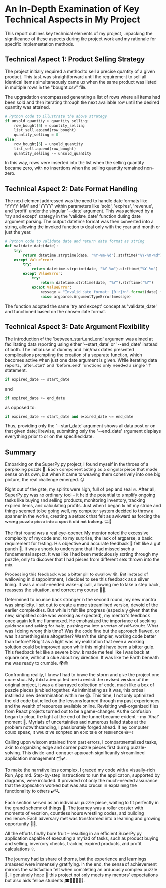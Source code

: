 # An In-Depth Examination of Key Technical Aspects in My Project

This report outlines key technical elements of my project, unpacking the significance of these aspects during the project work and my rationale for specific implementation methods. 

## **Technical Aspect 1: Product Selling Strategy**

The project initially required a method to sell a precise quantity of a given product. This task was straightforward until the requirement to sell all identical items simultaneously came up when the same product was listed in multiple rows in the "bought.csv" file. 

The upgradation encompassed generating a list of rows where all items had been sold and then iterating through the next available row until the desired quantity was attained.

```python
# Python code to illustrate the above strategy
if unsold_quantity > quantity_selling:
    row_bought[5] = quantity_selling
    list_sell.append(row_bought)
    quantity_selling = 0
else:
    row_bought[5] = unsold_quantity
    list_sell.append(row_bought)
    quantity_selling -= unsold_quantity
```

In this way, rows were inserted into the list when the selling quantity became zero, with no insertions when the selling quantity remained non-zero.

## **Technical Aspect 2: Date Format Handling**

The next element addressed was the need to handle date formats like 'YYYY-MM' and 'YYYY' within parameters like 'sold', 'expires', 'revenue', and 'profit' under the singular '--date' argument. This was achieved by a 'try and except' strategy in the 'validate_date' function during date argument parsing. The output datetime format was then converted into a string, allowing the invoked function to deal only with the year and month or just the year.

```python
# Python code to validate date and return date format as string
def validate_date(date):
    try:
        return datetime.strptime(date, "%Y-%m-%d").strftime("%Y-%m-%d")
    except ValueError:
        try:
            return datetime.strptime(date, "%Y-%m").strftime("%Y-%m")
        except ValueError:
            try:
                return datetime.strptime(date, "%Y").strftime("%Y")
            except ValueError:
                message = "Invalid date format: {0!r}\n".format(date) + "Valid date formats are 'YYYY-MM-DD,' 'YYYY-MM,' and 'YYYY.'"
                raise argparse.ArgumentTypeError(message)
```

The function adopted the same 'try and except' concept as 'validate_date' and functioned based on the chosen date format.

## **Technical Aspect 3: Date Argument Flexibility**

The introduction of the 'between_start_and_end' argument was aimed at facilitating data reporting using either '--start_date' or '--end_date' instead of both. The initial use of dummy and min/max dates presented complications prompting the creation of a separate function, which becomes active when just one date argument is given. While iterating data reports, 'after_start' and 'before_end' functions only needed a single 'if' statement.

```python
if expired_date >= start_date
```
and
```python
if expired_date <= end_date
```
as opposed to:
```python
if expired_date >= start_date and expired_date <= end_date
```

Thus, providing only the '--start_date' argument shows all data post or on that given date; likewise, submitting only the '--end_date' argument displays everything prior to or on the specified date.

## **Summary**

Embarking on the SuperPy.py project, I found myself in the throes of a perplexing puzzle 🧩. Each component acting as a singular piece that made sense on its own, but when it came to weaving them cohesively into one big picture, the real challenge emerged. 😓

Right out of the gate, my spirits were high, full of pep and zeal 🔥. After all, SuperPy.py was no ordinary tool – it held the potential to simplify ongoing tasks like buying and selling products, monitoring inventory, tracking expired items, and calculating profits. Just when I began to hit my stride and things seemed to be going well, my computer system decided to throw a spanner in the works, creating a setback that felt as awkward as forcing the wrong puzzle piece into a spot it did not belong. 💻🙈

The first round was a real eye-opener. My mentor noted the excessive complexity of my code and, to my surprise, the lack of argparse, a basic requirement for testing. His objective and accurate feedback 🎯 felt like a gut punch 🥊. It was a shock to understand that I had missed such a fundamental aspect. It was like I had been meticulously sorting through my puzzle, only to discover that I had pieces from different sets thrown into the mix.

Processing this feedback was a bitter pill to swallow 😩. But instead of wallowing in disappointment, I decided to see this feedback as a silver lining. It was a much-needed wake-up call, allowing me to take a step back, reassess the situation, and correct my course 📝💪.

Determined to bounce back stronger in the second round, my new mantra was simplicity. I set out to create a more streamlined version, devoid of the earlier complexities. But while it felt like progress (especially given that the new, simplified code was working as expected), my mentor's feedback once again left me flummoxed. He emphasized the importance of seeking guidance and asking for help, pushing me into a vortex of self-doubt. What was I doing wrong this time? Was the code fine but the approach flawed, or was it something else altogether? Wasn't the simpler, working code better than before? Bright as a light was my realization that even a working solution could be improved upon while this might have been a bitter gulp. This feedback felt like a severe blow. It made me feel like I was back at square one, without a clue about my direction. It was like the Earth beneath me was ready to crumble. 🌍😟

Confronting reality, I knew I had to brave the storm and give the project one more shot. My third attempt led me to revisit the revised version of the original project, it was a disarrayed collection of code, much like a box of puzzle pieces jumbled together. As intimidating as it was, this ordeal instilled a new determination within me 😱. This time, I not only optimized the old code but relied on the lessons learned through my past experiences and the wealth of resources available online. Revisiting well-organized files from React projects turned out to be a game-changer. As the confusion began to clear, the light at the end of the tunnel became evident - my 'Aha!' moment 🎉. Myriads of uncertainties and numerous failed stabs at the problem notwithstanding, I passionately forged ahead. If my computer could speak, it would’ve scripted an epic tale of resilience 😅💦!

Calling upon wisdom attained from past errors, I compartmentalized tasks, akin to organizing edge and corner puzzle pieces first during puzzle-solving. This divide-and-conquer approach significantly streamlined application management 🗂✔️.

To make the narrative less complex, I graced my code with a visually-rich Run_App.md. Step-by-step instructions to run the application, supported by diagrams, were included. It provided not only the much-needed assurance that the application worked but was also crucial in explaining the functionality to others ✔️🔍.

Each section served as an individual puzzle piece, waiting to fit perfectly in the grand scheme of things 🎯. The journey was a roller coaster with moments of vexation, countless hours wrestling codes, and building resilience. Each adversary met was transformed into a learning and growing opportunity 🌱💫.

All the efforts finally bore fruit – resulting in an efficient SuperPy.py application capable of executing a myriad of tasks, such as product buying and selling, inventory checks, tracking expired products, and profit calculations 💡.

The journey had its share of thorns, but the experience and learnings amassed were immensely gratifying. In the end, the sense of achievement mirrors the satisfaction felt when completing an arduously complex puzzle 🏅. I genuinely hope 🙏 this project not only meets my mentors' expectations but also aids fellow students 🎓👩‍💻👨‍💻🎉.
